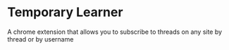 # Temporary Learner
A chrome extension that allows you to subscribe to threads on any site by thread or by username
